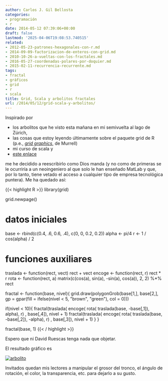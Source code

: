 ```yaml
---
author: Carlos J. Gil Bellosta
categories:
- programación
- r
date: 2014-05-12 07:39:06+00:00
draft: false
lastmod: '2025-04-06T19:08:53.740515'
related:
- 2012-05-23-patrones-hexagonales-con-r.md
- 2014-09-09-factorizacion-de-enteros-con-grid.md
- 2010-10-26-a-vueltas-con-los-fractales.md
- 2016-05-27-coordenadas-polares-por-doquier.md
- 2015-02-11-recurrencia-recurrente.md
tags:
- fractal
- gráficos
- grid
- r
- scala
title: Grid, Scala y arbolitos fractales
url: /2014/05/12/grid-scala-y-arbolitos/
---
```


Inspirado por

* los arbolitos que he visto esta mañana en mi semivuelta al lago de Zúrich,
* las cosas que estoy leyendo últimamente sobre el paquete grid de R (p.e., [_grid graphics_](http://stat.ethz.ch/R-manual/R-devel/library/grid/doc/grid.pdf), de Murrell)
* mi curso de scala y
* [este enlace](http://aschinchon.wordpress.com/2014/04/10/the-pythagorean-tree-is-in-bloom/)

me he decidido a reescribirlo como Dios manda (y no como de primeras se le ocurriría a un neoingeniero al que solo le han enseñado MatLab y que, por lo tanto, tiene vetado el acceso a cualquier tipo de empresa tecnológica puntera). Me ha quedado así:

{{< highlight R >}}
library(grid)

grid.newpage()

# datos iniciales
base  <- rbind(c(0.4, .6, 0.6, .4), c(0, 0, 0.2, 0.2))
alpha <- pi/4
r     <- 1 / cos(alpha) / 2

# funciones auxiliares
traslada <- function(rect, vect) rect + vect
encoge   <- function(rect, r) rect * r
rota     <- function(rect, a)
  matrix(c(cos(a), sin(a), -sin(a), cos(a)), 2, 2) %*% rect


fractal <- function(base, nivel){
  grid.draw(polygonGrob(base[1,],
    base[2,],
    gp = gpar(fill = ifelse(nivel < 5, "brown", "green"),
    col = 0)))

  if(nivel < 10){
    fractal(traslada( encoge( rota(
      traslada(base, -base[,1]),  alpha), r) ,
      base[,4]), nivel + 1)
    fractal(traslada( encoge( rota(
      traslada(base, -base[,2]), -alpha), r) ,
      base[,3]), nivel + 1)
  }
}

fractal(base, 1)
{{< / highlight >}}

Espero que ni David Ruescas tenga nada que objetar.

El resultado gráfico es

[![arbolito](/wp-uploads/2014/05/arbolito.png#center)
](/wp-uploads/2014/05/arbolito.png#center)

Invitados quedan mis lectores a manipular el grosor del tronco, el ángulo de rotación, el color, la transparencia, etc. para dejarlo a su gusto.